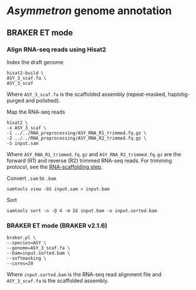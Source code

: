 # _Asymmetron_ genome annotation

## BRAKER ET mode

### Align RNA-seq reads using Hisat2

Index the draft genome

```
hisat2-build \
ASY_3_scaf.fa \
ASY_3_scaf
```
Where `ASY_3_scaf.fa` is the scaffolded assembly (repeat-masked, haplotig-purged and polished).

Map the RNA-seq reads

```
hisat2 \
-x ASY_3_scaf \
-1 ../../RNA_preprocessing/ASY_RNA_R1_trimmed.fq.gz \
-2 ../../RNA_preprocessing/ASY_RNA_R2_trimmed.fq.gz \
-S input.sam
```

Where `ASY_RNA_R1_trimmed.fq.gz` and `ASY_RNA_R2_trimmed.fq.gz` are the forward (R1) and reverse (R2) trimmed RNA-seq reads. For trimming protocol, see the [RNA-scaffolding step](https://github.com/LotharukpongJS/Cephalogenomics/blob/main/01_Assembly/Asymmetron.md#rna-scaffolding).

Convert `.sam` to `.bam`

```
samtools view -bS input.sam > input.bam
```
Sort

```
samtools sort -n -@ 4 -m 2G input.bam -o input.sorted.bam
```

### BRAKER ET mode (BRAKER v2.1.6)

```
braker.pl \
--species=ASY \
--genome=ASY_3_scaf.fa \
--bam=input.sorted.bam \
--softmasking \
--cores=20
```

Where `input.sorted.bam` is the RNA-seq read alignment file and `ASY_3_scaf.fa` is the scaffolded assembly.
